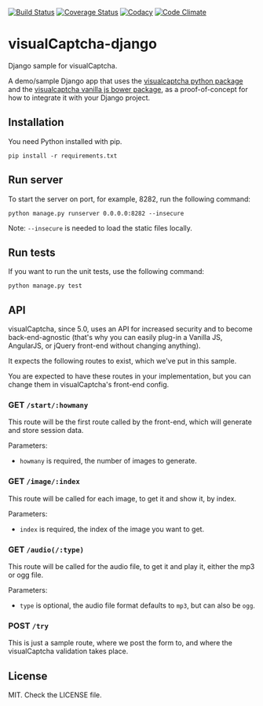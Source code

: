 [![Build Status](http://img.shields.io/travis/emotionLoop/visualCaptcha-django.svg)](http://travis-ci.org/emotionLoop/visualCaptcha-django)
[![Coverage Status](https://coveralls.io/repos/emotionLoop/visualCaptcha-django/badge.svg)](https://coveralls.io/r/emotionLoop/visualCaptcha-django)
[![Codacy](https://www.codacy.com/project/badge/de63c55be5024f58804ede55c7f2b0e8)](https://www.codacy.com/app/bruno-bernardino/visualCaptcha-django)
[![Code Climate](https://codeclimate.com/github/emotionLoop/visualCaptcha-django/badges/gpa.svg)](https://codeclimate.com/github/emotionLoop/visualCaptcha-django)

# visualCaptcha-django

Django sample for visualCaptcha.

A demo/sample Django app that uses the [visualcaptcha python package](https://github.com/emotionLoop/visualCaptcha-python) and the [visualcaptcha vanilla js bower package](https://github.com/emotionLoop/visualCaptcha-frontend-vanilla), as a proof-of-concept for how to integrate it with your Django project.


## Installation 

You need Python installed with pip.
```
pip install -r requirements.txt
```


## Run server

To start the server on port, for example, 8282, run the following command:
```
python manage.py runserver 0.0.0.0:8282 --insecure
```
Note: `--insecure` is needed to load the static files locally.

## Run tests

If you want to run the unit tests, use the following command:
```
python manage.py test
```


## API

visualCaptcha, since 5.0, uses an API for increased security and to become back-end-agnostic (that's why you can easily plug-in a Vanilla JS, AngularJS, or jQuery front-end without changing anything).

It expects the following routes to exist, which we've put in this sample.

You are expected to have these routes in your implementation, but you can change them in visualCaptcha's front-end config.

### GET `/start/:howmany`

This route will be the first route called by the front-end, which will generate and store session data.

Parameters:

- `howmany` is required, the number of images to generate.

### GET `/image/:index`

This route will be called for each image, to get it and show it, by index.

Parameters:

- `index` is required, the index of the image you want to get.

### GET `/audio(/:type)`

This route will be called for the audio file, to get it and play it, either the mp3 or ogg file.

Parameters:

- `type` is optional, the audio file format defaults to `mp3`, but can also be `ogg`.

### POST `/try` 

This is just a sample route, where we post the form to, and where the visualCaptcha validation takes place.


## License

MIT. Check the LICENSE file.
